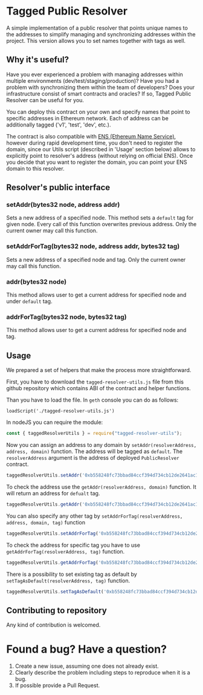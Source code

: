 # Tagged Public Resolver

A simple implementation of a public resolver that points unique names to the addresses to simplify managing and synchronizing addresses within the project. This version allows you to set names together with tags as well.

## Why it's useful?

Have you ever experienced a problem with managing addresses within multiple environments (dev/test/staging/production)? Have you had a problem with synchronizing them within the team of developers? Does your infrastructure consist of smart contracts and oracles? If so, Tagged Public Resolver can be useful for you. 

You can deploy this contract on your own and specify names that point to specific addresses in Ethereum network. Each of address can be additionally tagged ('v1', 'test', 'dev', etc.). 

The contract is also compatible with [ENS (Ethereum Name Service)](https://docs.ens.domains/en/latest/implementers.html#writing-a-resolver), however during rapid development time, you don't need to register the domain, since our Utils script (described in 'Usage' section below) allows to explicitly point to resolver's address (without relying on official ENS). Once you decide that you want to register the domain, you can point your ENS domain to this resolver.  

## Resolver's public interface

### setAddr(bytes32 node, address addr)
Sets a new address of a specified node. This method sets a `default` tag for given node. Every call of this function overwrites previous address. Only the current owner may call this function.

### setAddrForTag(bytes32 node, address addr, bytes32 tag)
Sets a new address of a specified node and tag. Only the current owner may call this function.

### addr(bytes32 node)
This method allows user to get a current address for specified node and under `default` tag.

### addrForTag(bytes32 node, bytes32 tag)
This method allows user to get a current address for specified node and tag.

## Usage

We prepared a set of helpers that make the process more straightforward.

First, you have to download the `tagged-resolver-utils.js` file from this github repository which contains ABI of the contract and helper functions.

Than you have to load the file. In `geth` console you can do as follows: 

```
loadScript('./tagged-resolver-utils.js')
```

In nodeJS you can require the module:

```js
const { taggedResolverUtils } = require("tagged-resolver-utils");
```

Now you can assign an address to any domain by `setAddr(resolverAddress, address, domain)` function. The address will be tagged as `default`. The `resolverAddress` argument is the address of deployed `PublicResolver` contract.


```js
taggedResolverUtils.setAddr('0xb558248fc73bbad84ccf394d734cb12de2641ac1', 'my-awesome-contract.test.eth', '0x969d74cbffb2ccca12876cd2150199b7866637f5');
```

To check the address use the `getAddr(resolverAddress, domain)` function. It will return an address for `defualt` tag.

```js
taggedResolverUtils.getAddr('0xb558248fc73bbad84ccf394d734cb12de2641ac1', 'my-awesome-contract.test.eth');
```

You can also specify any other tag by `setAddrForTag(resolverAddress, address, domain, tag)` function

```js
taggedResolverUtils.setAddrForTag('0xb558248fc73bbad84ccf394d734cb12de2641ac1', 'my-awesome-contract.test.eth', '0x969d74cbffb2ccca12876cd2150199b7866637f5', 'production');
```

To check the address for specific tag you have to use `getAddrForTag(resolverAddress, tag)` function.

```js
taggedResolverUtils.getAddrForTag('0xb558248fc73bbad84ccf394d734cb12de2641ac1', 'my-awesome-contract.test.eth', 'production');
```

There is a possibility to set existing tag as default by `setTagAsDefault(resolverAddress, tag)` function.

```js
taggedResolverUtils.setTagAsDefault('0xb558248fc73bbad84ccf394d734cb12de2641ac1', 'my-awesome-contract.test.eth', 'v1');
```


## Contributing to repository
Any kind of contribution is welcomed.

# Found a bug? Have a question?

1. Create a new issue, assuming one does not already exist.
2. Clearly describe the problem including steps to reproduce when it is a bug.
3. If possible provide a Pull Request.
